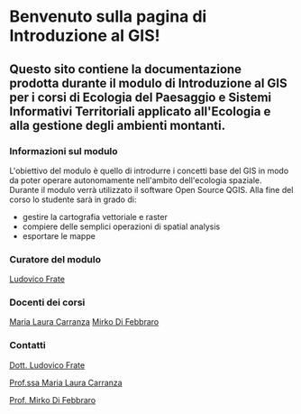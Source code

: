 # Benvenuto sulla pagina di Introduzione al GIS!

## Questo sito contiene la documentazione prodotta durante il modulo di Introduzione al GIS per i corsi di Ecologia del Paesaggio e Sistemi Informativi Territoriali applicato all'Ecologia e alla gestione degli ambienti montanti.

### Informazioni sul modulo
L'obiettivo del modulo è quello di introdurre i concetti base del GIS in modo da poter operare autonomamente nell'ambito dell'ecologia spaziale. Durante il modulo verrà utilizzato il software Open Source QGIS. Alla fine del corso lo studente sarà in grado di:
* gestire la cartografia vettoriale e raster
* compiere delle semplici operazioni di spatial analysis
* esportare le mappe

### Curatore del modulo
[Ludovico Frate](https://github.com/ludovico85)

### Docenti dei corsi
[Maria Laura Carranza](http://envixlab.unimol.it/team_mf/laura-carranza/)
[Mirko Di Febbraro](http://envixlab.unimol.it/team_mf/mirko-di-febbraro/)

### Contatti
[Dott. Ludovico Frate](mailto:frateludovico@gmail.com)

[Prof.ssa Maria Laura Carranza](mailto:carranza@unimol.it)

[Prof. Mirko Di Febbraro](mailto:mirkodifebbraro@gmail.com)
